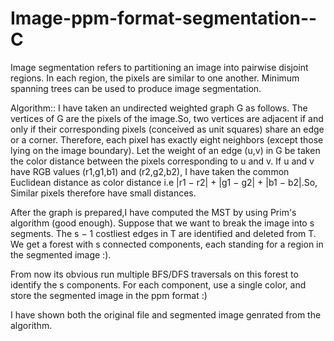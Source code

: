 Image-ppm-format-segmentation--C
================================

Image segmentation refers to partitioning an image into pairwise disjoint regions. In each region, the pixels are similar to one another. Minimum spanning trees can be used to produce image segmentation.

Algorithm::
I have taken an undirected weighted graph G as follows. The vertices of G are the pixels of the image.So, two vertices are adjacent if and only if their corresponding pixels (conceived as unit squares) share an edge or a corner. Therefore, each pixel has exactly eight neighbors (except those lying on the image boundary). Let the weight of an edge (u,v) in G be taken  the color distance between the pixels corresponding to u and v. If u and v have RGB values (r1,g1,b1) and (r2,g2,b2), I have taken the common Euclidean distance as color distance i.e |r1 − r2| + |g1 − g2| + |b1 − b2|.So, Similar pixels therefore have small distances.

After the graph is prepared,I have computed the MST by using Prim's algorithm (good enough). Suppose that we want to break the image into s segments. The s − 1 costliest edges in T are identified and deleted from T. We get a forest with s connected components, each standing for a region in the segmented image :).

From now its obvious run multiple BFS/DFS traversals on this forest to identify the s components. For each component, use a single color, and store the segmented image in the ppm format :)
 
 
 
 
 
 
 
 
 
I have shown both the original file and segmented image genrated from the algorithm.
